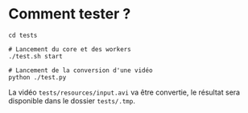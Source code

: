 # Comment tester ?

```
cd tests

# Lancement du core et des workers
./test.sh start

# Lancement de la conversion d'une vidéo
python ./test.py
```

La vidéo `tests/resources/input.avi` va être convertie, le résultat sera disponible dans le dossier `tests/.tmp`.
